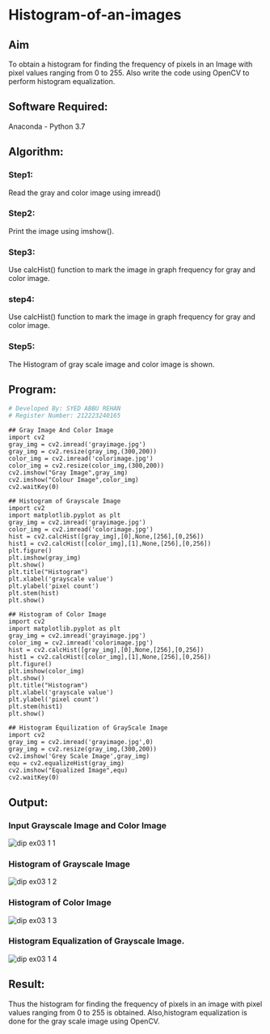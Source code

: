 # Histogram-of-an-images
## Aim
To obtain a histogram for finding the frequency of pixels in an Image with pixel values ranging from 0 to 255. Also write the code using OpenCV to perform histogram equalization.

## Software Required:
Anaconda - Python 3.7

## Algorithm:
### Step1:
Read the gray and color image using imread()

### Step2:
Print the image using imshow().

### Step3:
Use calcHist() function to mark the image in graph frequency for gray and color image.

### step4:
Use calcHist() function to mark the image in graph frequency for gray and color image.

### Step5:
The Histogram of gray scale image and color image is shown.

## Program:
```python
# Developed By: SYED ABBU REHAN
# Register Number: 212223240165
```
```
## Gray Image And Color Image
import cv2
gray_img = cv2.imread('grayimage.jpg')
gray_img = cv2.resize(gray_img,(300,200))
color_img = cv2.imread('colorimage.jpg')
color_img = cv2.resize(color_img,(300,200))
cv2.imshow("Gray Image",gray_img)
cv2.imshow("Colour Image",color_img)
cv2.waitKey(0)
```
```
## Histogram of Grayscale Image
import cv2
import matplotlib.pyplot as plt
gray_img = cv2.imread('grayimage.jpg')
color_img = cv2.imread('colorimage.jpg')
hist = cv2.calcHist([gray_img],[0],None,[256],[0,256])
hist1 = cv2.calcHist([color_img],[1],None,[256],[0,256])
plt.figure()
plt.imshow(gray_img)
plt.show()
plt.title("Histogram")
plt.xlabel('grayscale value')
plt.ylabel('pixel count')
plt.stem(hist)
plt.show()
```
```
## Histogram of Color Image
import cv2
import matplotlib.pyplot as plt
gray_img = cv2.imread('grayimage.jpg')
color_img = cv2.imread('colorimage.jpg')
hist = cv2.calcHist([gray_img],[0],None,[256],[0,256])
hist1 = cv2.calcHist([color_img],[1],None,[256],[0,256])
plt.figure()
plt.imshow(color_img)
plt.show()
plt.title("Histogram")
plt.xlabel('grayscale value')
plt.ylabel('pixel count')
plt.stem(hist1)
plt.show()
```
```
## Histogram Equilization of GrayScale Image
import cv2
gray_img = cv2.imread('grayimage.jpg',0)
gray_img = cv2.resize(gray_img,(300,200))
cv2.imshow('Grey Scale Image',gray_img)
equ = cv2.equalizeHist(gray_img)
cv2.imshow("Equalized Image",equ)
cv2.waitKey(0)
```
## Output:
### Input Grayscale Image and Color Image
![dip ex03 1 1](https://github.com/Abburehan/Histogram-of-an-images/assets/138849336/d9e56a66-5ee1-4f04-805c-04b38dd1c51e)
### Histogram of Grayscale Image
![dip ex03 1 2](https://github.com/Abburehan/Histogram-of-an-images/assets/138849336/e735b7d9-0e36-4def-8dde-64b627ccb1f5)
### Histogram of Color Image
![dip ex03 1 3](https://github.com/Abburehan/Histogram-of-an-images/assets/138849336/8d7279a3-8510-4705-8331-6cac23096f9f)
### Histogram Equalization of Grayscale Image.
![dip ex03 1 4](https://github.com/Abburehan/Histogram-of-an-images/assets/138849336/f67a46a7-92f3-4bdb-b453-d1f78e55f9b8)
## Result: 
Thus the histogram for finding the frequency of pixels in an image with pixel values ranging from 0 to 255 is obtained. Also,histogram equalization is done for the gray scale image using OpenCV.
